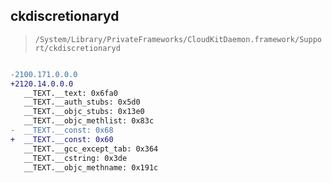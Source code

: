 ## ckdiscretionaryd

> `/System/Library/PrivateFrameworks/CloudKitDaemon.framework/Support/ckdiscretionaryd`

```diff

-2100.171.0.0.0
+2120.14.0.0.0
   __TEXT.__text: 0x6fa0
   __TEXT.__auth_stubs: 0x5d0
   __TEXT.__objc_stubs: 0x13e0
   __TEXT.__objc_methlist: 0x83c
-  __TEXT.__const: 0x68
+  __TEXT.__const: 0x60
   __TEXT.__gcc_except_tab: 0x364
   __TEXT.__cstring: 0x3de
   __TEXT.__objc_methname: 0x191c

```
